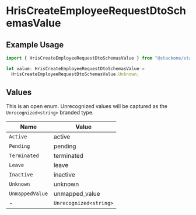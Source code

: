 # HrisCreateEmployeeRequestDtoSchemasValue

## Example Usage

```typescript
import { HrisCreateEmployeeRequestDtoSchemasValue } from "@stackone/stackone-client-ts/sdk/models/shared";

let value: HrisCreateEmployeeRequestDtoSchemasValue =
  HrisCreateEmployeeRequestDtoSchemasValue.Unknown;
```

## Values

This is an open enum. Unrecognized values will be captured as the `Unrecognized<string>` branded type.

| Name                   | Value                  |
| ---------------------- | ---------------------- |
| `Active`               | active                 |
| `Pending`              | pending                |
| `Terminated`           | terminated             |
| `Leave`                | leave                  |
| `Inactive`             | inactive               |
| `Unknown`              | unknown                |
| `UnmappedValue`        | unmapped_value         |
| -                      | `Unrecognized<string>` |